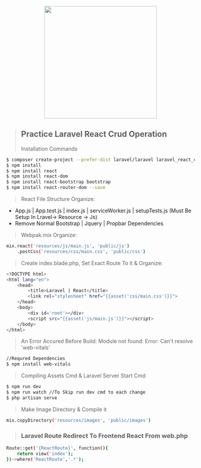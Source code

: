 <p align="center"><a href="https://laravel.com" target="_blank"><img src="https://raw.githubusercontent.com/laravel/art/master/logo-lockup/5%20SVG/2%20CMYK/1%20Full%20Color/laravel-logolockup-cmyk-red.svg" width="300"></a></p>

> ## Practice Laravel React Crud Operation
> Installation Commands
```sh
$ composer create-project --prefer-dist laravel/laravel laravel_react_crud
$ npm install
$ npm install react
$ npm install react-dom 
$ npm install react-bootstrap bootstrap
$ npm install react-router-dom --save
```
> React File Structure Organize:
-   App.js | App.test.js | index.js | serviceWorker.js | setupTests.js (Must Be Setup In Lravel-> Resource -> Js)
-   Remove Normal Bootstrap | Jquery | Propbar Dependencies
 
 > Webpak.mix Organize:
```sh  
mix.react('resources/js/main.js', 'public/js')
    .postCss('resources/css/main.css', 'public/css')
```
 > Create index.blade.php, Set Exact Route To it & Organize:
```sh
<!DOCTYPE html>
<html lang="en">
    <head>
        <title>Laravel | React</title>
        <link rel="stylesheet" href="{{asset('css/main.css')}}">
    </head>
    <body>
        <div id='root'></div>
        <script src="{{asset('js/main.js')}}"></script>
    </body>
</html>
```
> An Error Accured Before Build:   Module not found: Error: Can't resolve 'web-vitals'
```sh
//Requred Dependencies
$ npm install web-vitals
```
> Compiling Assets Cmd & Laravel Server Start Cmd
```sh
$ npm run dev
$ npm run watch //To Skip run dev cmd to each change
$ php artisan serve
```
> Make Image Directory & Compile it
```sh 
mix.copyDirectory('resources/images', 'public/images')
```
> ### Laravel Route Redirect To Frontend React From web.php
```sh 
Route::get('{ReactRoute}', function(){
    return view('index');
})->where('ReactRoute','.*');
```
